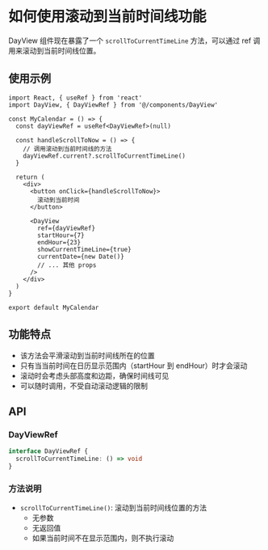 # 如何使用滚动到当前时间线功能

DayView 组件现在暴露了一个 `scrollToCurrentTimeLine` 方法，可以通过 ref 调用来滚动到当前时间线位置。

## 使用示例

```tsx
import React, { useRef } from 'react'
import DayView, { DayViewRef } from '@/components/DayView'

const MyCalendar = () => {
  const dayViewRef = useRef<DayViewRef>(null)

  const handleScrollToNow = () => {
    // 调用滚动到当前时间线的方法
    dayViewRef.current?.scrollToCurrentTimeLine()
  }

  return (
    <div>
      <button onClick={handleScrollToNow}>
        滚动到当前时间
      </button>

      <DayView
        ref={dayViewRef}
        startHour={7}
        endHour={23}
        showCurrentTimeLine={true}
        currentDate={new Date()}
        // ... 其他 props
      />
    </div>
  )
}

export default MyCalendar
```

## 功能特点

- 该方法会平滑滚动到当前时间线所在的位置
- 只有当当前时间在日历显示范围内（startHour 到 endHour）时才会滚动
- 滚动时会考虑头部高度和边距，确保时间线可见
- 可以随时调用，不受自动滚动逻辑的限制

## API

### DayViewRef

```typescript
interface DayViewRef {
  scrollToCurrentTimeLine: () => void
}
```

### 方法说明

- `scrollToCurrentTimeLine()`: 滚动到当前时间线位置的方法
  - 无参数
  - 无返回值
  - 如果当前时间不在显示范围内，则不执行滚动